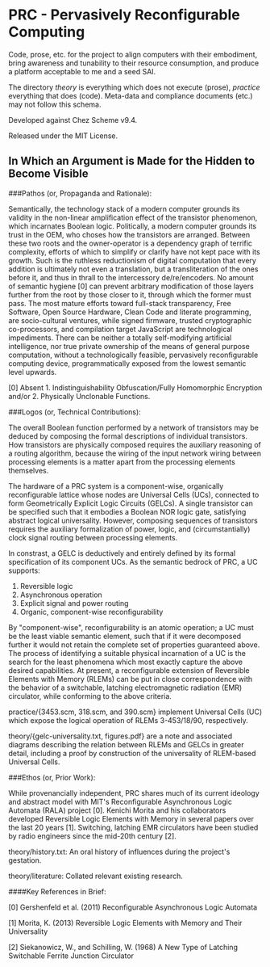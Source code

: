 # PRC - Pervasively Reconfigurable Computing

Code, prose, etc. for the project to align computers with their
embodiment, bring awareness and tunability to their resource
consumption, and produce a platform acceptable to me and a seed SAI.

The directory *theory* is everything which does not execute (prose),
*practice* everything that does (code). Meta-data and compliance
documents (etc.) may not follow this schema.

Developed against Chez Scheme v9.4.

Released under the MIT License.

## In Which an Argument is Made for the Hidden to Become Visible

###Pathos (or, Propaganda and Rationale):

Semantically, the technology stack of a modern computer grounds its
validity in the non-linear amplification effect of the transistor
phenomenon, which incarnates Boolean logic. Politically, a modern
computer grounds its trust in the OEM, who choses how the transistors
are arranged. Between these two roots and the owner-operator is a
dependency graph of terrific complexity, efforts of which to simplify
or clarify have not kept pace with its growth. Such is the ruthless
reductionism of digital computation that every addition is ultimately
not even a translation, but a transliteration of the ones before it,
and thus in thrall to the intercessory de/re/encoders. No amount of
semantic hygiene [0] can prevent arbitrary modification of those
layers further from the root by those closer to it, through which the
former must pass. The most mature efforts toward full-stack
transparency, Free Software, Open Source Hardware, Clean Code and
literate programming, are socio-cultural ventures, while signed
firmware, trusted cryptographic co-processors, and compilation target
JavaScript are technological impediments. There can be neither a
totally self-modifying artificial intelligence, nor true private
ownership of the means of general purpose computation, without a
technologically feasible, pervasively reconfigurable computing device,
programmatically exposed from the lowest semantic level upwards.

[0] Absent 1. Indistinguishability Obfuscation/Fully Homomorphic
Encryption and/or 2. Physically Unclonable Functions.

###Logos (or, Technical Contributions):

The overall Boolean function performed by a network of transistors may
be deduced by composing the formal descriptions of individual
transistors. How transistors are physically composed requires the
auxiliary reasoning of a routing algorithm, because the wiring of the
input network wiring between processing elements is a matter apart
from the processing elements themselves.

The hardware of a PRC system is a component-wise, organically
reconfigurable lattice whose nodes are Universal Cells (UCs),
connected to form Geometrically Explicit Logic Circuits (GELCs). A
single transistor can be specified such that it embodies a Boolean NOR
logic gate, satisfying abstract logical universality. However,
composing sequences of transistors requires the auxiliary
formalization of power, logic, and (circumstantially) clock signal
routing between processing elements.

In constrast, a GELC is deductively and entirely defined by its
formal specification of its component UCs. As the semantic bedrock of PRC, a UC supports:

1. Reversible logic
2. Asynchronous operation
3. Explicit signal and power routing
4. Organic, component-wise reconfigurability

By "component-wise", reconfigurability is an atomic operation; a UC
must be the least viable semantic element, such that if it were
decomposed further it would not retain the complete set of properties
guaranteed above. The process of identifying a suitable physical
incarnation of a UC is the search for the least phenomena which most
exactly capture the above desired capabilities. At present, a
reconfigurable extension of Reversible Elements with Memory (RLEMs)
can be put in close correspondence with the behavior of a switchable,
latching electromagnetic radiation (EMR) circulator, while conforming
to the above criteria.

practice/{3453.scm, 318.scm, and 390.scm} implement Universal Cells
(UC) which expose the logical operation of RLEMs 3-453/18/90,
respectively.

theory/{gelc-universality.txt, figures.pdf} are a note and associated
diagrams describing the relation between RLEMs and GELCs in greater
detail, including a proof by construction of the universality of
RLEM-based Universal Cells.

###Ethos (or, Prior Work):

While provenancially independent, PRC shares much of its current
ideology and abstract model with MIT's Reconfigurable Asynchronous
Logic Automata (RALA) project [0]. Kenichi Morita and his
collaborators developed Reversible Logic Elements with Memory in
several papers over the last 20 years [1]. Switching, latching EMR
circulators have been studied by radio engineers since the mid-20th
century [2].

theory/history.txt: An oral history of influences during the project's
gestation.

theory/literature: Collated relevant existing research.

####Key References in Brief:

[0] Gershenfeld et al. (2011) Reconfigurable Asynchronous Logic
    Automata

[1] Morita, K. (2013)  Reversible Logic Elements with Memory and Their
    Universality

[2] Siekanowicz, W., and Schilling, W. (1968) A New Type of Latching
    Switchable Ferrite Junction Circulator
